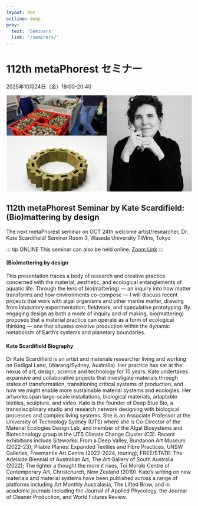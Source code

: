 ```yaml
---
layout: doc
outline: deep
prev:
  text: 'Seminars'
  link: '/seminars/'
---
```


# 112th metaPhorest セミナー

2025年10月24日（金）19:00-20:40

![](/public/seminars/112/112.png)



## 112th metaPhorest Seminar by Kate Scardifield: (Bio)mattering by design

The next metaPhorest seminar on OCT 24th welcome artist/researcher, Dr. Kate Scardifield!
Seminar Room 3, Waseda University TWIns, Tokyo

::: tip ONLINE
This seminar can also be held online. [Zoom Link](https://zoom.metaphorest.org)
:::


#### (Bio)mattering by design

This presentation traces a body of research and creative practice concerned with the material, aesthetic, and ecological entanglements of aquatic life. Through the lens of bio(mattering) — an inquiry into how matter transforms and how environments co-compose — I will discuss recent projects that work with algal organisms and other marine matter, drawing from laboratory experimentation, fieldwork, and speculative prototyping. By engaging design as both a mode of inquiry and of making, bio(mattering) proposes that a material practice can operate as a form of ecological thinking — one that situates creative production within the dynamic metabolism of Earth’s systems and planetary boundaries.



#### Kate Scardifield Biography

Dr Kate Scardifield is an artist and materials researcher living and working on Gadigal Land, (Warang/Sydney, Australia). Her practice has sat at the nexus of art, design, science and technology for 15 years. Kate undertakes expansive and collaborative projects that investigate materials through states of transformation, transitioning critical systems of production, and how we might enable more sustainable material systems and ecologies. Her artworks span large-scale installations, biological materials, adaptable textiles, sculpture, and video.
Kate is the founder of Deep Blue Bio, a transdisciplinary studio and research network designing with biological processes and complex living systems. She is an Associate Professor at the University of Technology Sydney (UTS) where she is Co-Director of the Material Ecologies Design Lab, and member of the Algal Biosystems and Biotechnology group in the UTS Climate Change Cluster (C3).
Recent exhibitions include Siteworks: From a Deep Valley, Bundanon Art Museum (2022-23); Pliable Planes: Expanded Textiles and Fibre Practices, UNSW Galleries, Freemantle Art Centre (2022-2024, touring); FREE/STATE: The Adelaide Biennial of Australian Art, The Art Gallery of South Australia (2022); The lighter a thought the more it rises, Toi Moroki Centre of Contemporary Art, Christchurch, New Zealand (2019). Kate’s writing on new materials and material systems have been published across a range of platforms including Art Monthly Australasia, The Lifted Brow, and in academic journals including the Journal of Applied Phycology, the Journal of Cleaner Production, and World Futures Review.

